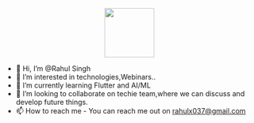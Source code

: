 <div id="header" align="center">
  <img src="https://media.giphy.com/media/M9gbBd9nbDrOTu1Mqx/giphy.gif" width="100"/>
</div>

- 👋 Hi, I’m @Rahul Singh
- 👀 I’m interested in technologies,Webinars..
- 🌱 I’m currently learning Flutter and AI/ML
- 💞️ I’m looking to collaborate on techie team,where we can discuss and develop future things.
- 📫 How to reach me - You can reach me out on rahulx037@gmail.com 

<!---
rahulx037/rahulx037 is a ✨ special ✨ repository because its `README.md` (this file) appears on your GitHub profile.
You can click the Preview link to take a look at your changes.
--->
